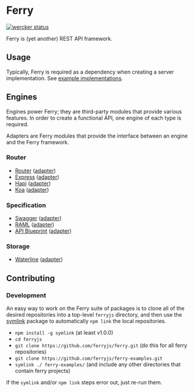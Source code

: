 # Ferry

[![wercker status](https://app.wercker.com/status/db691bd039bb0c0640e6e934d47d7dec/s "wercker status")](https://app.wercker.com/project/bykey/db691bd039bb0c0640e6e934d47d7dec)

Ferry is (yet another) REST API framework.


## Usage

Typically, Ferry is required as a dependency when creating a server implementation. See [example implementations](https://github.com/ferryjs/ferry-examples).


## Engines

Engines power Ferry; they are third-party modules that provide various features. In order to create a functional API, one engine of each type is required.

Adapters are Ferry modules that provide the interface between an engine and the Ferry framework.

### Router

* [Router](https://github.com/pillarjs/router) ([adapter](https://github.com/ferryjs/ferry-router-basic))
* [Express](http://expressjs.com) ([adapter](https://github.com/ferryjs/ferry-express))
* [Hapi](http://hapijs.com) ([adapter](https://github.com/ferryjs/ferry-hapi))
* [Koa](http://koajs.com) ([adapter](https://github.com/ferryjs/ferry-koa))

### Specification

* [Swagger](http://swagger.io) ([adapter](https://github.com/ferryjs/ferry-swagger))
* [RAML](http://raml.org) ([adapter](https://github.com/ferryjs/ferry-raml))
* [API Blueprint](https://apiblueprint.org) ([adapter](https://github.com/ferryjs/ferry-api-blueprint))

### Storage

* [Waterline](https://github.com/balderdashy/waterline) ([adapter](https://github.com/ferryjs/ferry-waterline))


## Contributing

### Development

An easy way to work on the Ferry suite of packages is to clone all of the desired repositories into a top-level `ferryjs` directory, and then use the [symlink](https://www.npmjs.com/package/symlink) package to automatically `npm link` the local repositories.

- `npm install -g symlink` (at least v1.0.0)
- `cd ferryjs`
- `git clone https://github.com/ferryjs/ferry.git` (do this for all ferry repositories)
- `git clone https://github.com/ferryjs/ferry-examples.git`
- `symlink ./ ferry-examples/` (and include any other directories that contain ferry projects)

If the `symlink` and/or `npm link` steps error out, just re-run them.
